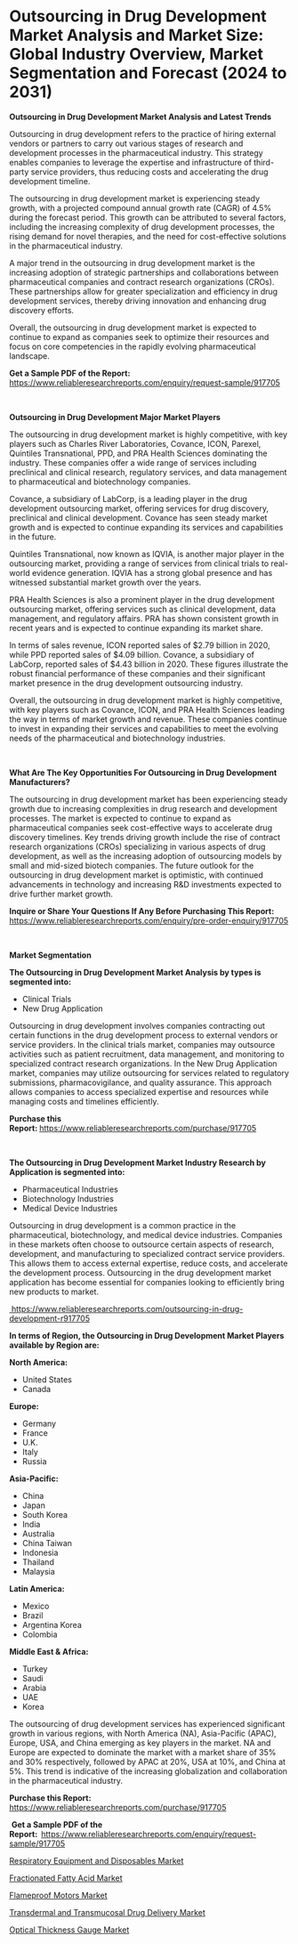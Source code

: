 <p><h1>Outsourcing in Drug Development Market Analysis and Market Size: Global Industry Overview, Market Segmentation and Forecast (2024 to 2031)</h1></p><p><strong>Outsourcing in Drug Development Market Analysis and Latest Trends</strong></p>
<p><p>Outsourcing in drug development refers to the practice of hiring external vendors or partners to carry out various stages of research and development processes in the pharmaceutical industry. This strategy enables companies to leverage the expertise and infrastructure of third-party service providers, thus reducing costs and accelerating the drug development timeline.</p><p>The outsourcing in drug development market is experiencing steady growth, with a projected compound annual growth rate (CAGR) of 4.5% during the forecast period. This growth can be attributed to several factors, including the increasing complexity of drug development processes, the rising demand for novel therapies, and the need for cost-effective solutions in the pharmaceutical industry.</p><p>A major trend in the outsourcing in drug development market is the increasing adoption of strategic partnerships and collaborations between pharmaceutical companies and contract research organizations (CROs). These partnerships allow for greater specialization and efficiency in drug development services, thereby driving innovation and enhancing drug discovery efforts.</p><p>Overall, the outsourcing in drug development market is expected to continue to expand as companies seek to optimize their resources and focus on core competencies in the rapidly evolving pharmaceutical landscape.</p></p>
<p><strong>Get a Sample PDF of the Report:&nbsp;</strong> <a href="https://www.reliableresearchreports.com/enquiry/request-sample/917705">https://www.reliableresearchreports.com/enquiry/request-sample/917705</a></p>
<p>&nbsp;</p>
<p><strong>Outsourcing in Drug Development Major Market Players</strong></p>
<p><p>The outsourcing in drug development market is highly competitive, with key players such as Charles River Laboratories, Covance, ICON, Parexel, Quintiles Transnational, PPD, and PRA Health Sciences dominating the industry. These companies offer a wide range of services including preclinical and clinical research, regulatory services, and data management to pharmaceutical and biotechnology companies.</p><p>Covance, a subsidiary of LabCorp, is a leading player in the drug development outsourcing market, offering services for drug discovery, preclinical and clinical development. Covance has seen steady market growth and is expected to continue expanding its services and capabilities in the future.</p><p>Quintiles Transnational, now known as IQVIA, is another major player in the outsourcing market, providing a range of services from clinical trials to real-world evidence generation. IQVIA has a strong global presence and has witnessed substantial market growth over the years.</p><p>PRA Health Sciences is also a prominent player in the drug development outsourcing market, offering services such as clinical development, data management, and regulatory affairs. PRA has shown consistent growth in recent years and is expected to continue expanding its market share.</p><p>In terms of sales revenue, ICON reported sales of $2.79 billion in 2020, while PPD reported sales of $4.09 billion. Covance, a subsidiary of LabCorp, reported sales of $4.43 billion in 2020. These figures illustrate the robust financial performance of these companies and their significant market presence in the drug development outsourcing industry.</p><p>Overall, the outsourcing in drug development market is highly competitive, with key players such as Covance, ICON, and PRA Health Sciences leading the way in terms of market growth and revenue. These companies continue to invest in expanding their services and capabilities to meet the evolving needs of the pharmaceutical and biotechnology industries.</p></p>
<p>&nbsp;</p>
<p><strong>What Are The Key Opportunities For Outsourcing in Drug Development Manufacturers?</strong></p>
<p><p>The outsourcing in drug development market has been experiencing steady growth due to increasing complexities in drug research and development processes. The market is expected to continue to expand as pharmaceutical companies seek cost-effective ways to accelerate drug discovery timelines. Key trends driving growth include the rise of contract research organizations (CROs) specializing in various aspects of drug development, as well as the increasing adoption of outsourcing models by small and mid-sized biotech companies. The future outlook for the outsourcing in drug development market is optimistic, with continued advancements in technology and increasing R&D investments expected to drive further market growth.</p></p>
<p><strong>Inquire or Share Your Questions If Any Before Purchasing This Report:</strong> <a href="https://www.reliableresearchreports.com/enquiry/pre-order-enquiry/917705">https://www.reliableresearchreports.com/enquiry/pre-order-enquiry/917705</a></p>
<p>&nbsp;</p>
<p><strong>Market Segmentation</strong></p>
<p><strong>The Outsourcing in Drug Development Market Analysis by types is segmented into:</strong></p>
<p><ul><li>Clinical Trials</li><li>New Drug Application</li></ul></p>
<p><p>Outsourcing in drug development involves companies contracting out certain functions in the drug development process to external vendors or service providers. In the clinical trials market, companies may outsource activities such as patient recruitment, data management, and monitoring to specialized contract research organizations. In the New Drug Application market, companies may utilize outsourcing for services related to regulatory submissions, pharmacovigilance, and quality assurance. This approach allows companies to access specialized expertise and resources while managing costs and timelines efficiently.</p></p>
<p><strong>Purchase this Report:&nbsp;</strong><a href="https://www.reliableresearchreports.com/purchase/917705">https://www.reliableresearchreports.com/purchase/917705</a></p>
<p>&nbsp;</p>
<p><strong>The Outsourcing in Drug Development Market Industry Research by Application is segmented into:</strong></p>
<p><ul><li>Pharmaceutical Industries</li><li>Biotechnology Industries</li><li>Medical Device Industries</li></ul></p>
<p><p>Outsourcing in drug development is a common practice in the pharmaceutical, biotechnology, and medical device industries. Companies in these markets often choose to outsource certain aspects of research, development, and manufacturing to specialized contract service providers. This allows them to access external expertise, reduce costs, and accelerate the development process. Outsourcing in the drug development market application has become essential for companies looking to efficiently bring new products to market.</p></p>
<p><a href="https://www.reliableresearchreports.com/outsourcing-in-drug-development-r917705">&nbsp;https://www.reliableresearchreports.com/outsourcing-in-drug-development-r917705</a></p>
<p><strong>In terms of Region, the Outsourcing in Drug Development Market Players available by Region are:</strong></p>
<p>
    <p> <strong> North America: </strong>
        <ul>
            <li>United States</li>
            <li>Canada</li>
        </ul>
        </p> 
    <p> <strong> Europe: </strong>
        <ul>
            <li>Germany</li>
            <li>France</li>
            <li>U.K.</li>
            <li>Italy</li>
            <li>Russia</li>
        </ul>
        </p> 
    <p> <strong> Asia-Pacific: </strong>
        <ul>
            <li>China</li>
            <li>Japan</li>
            <li>South Korea</li>
            <li>India</li>
            <li>Australia</li>
            <li>China Taiwan</li>
            <li>Indonesia</li>
            <li>Thailand</li>
            <li>Malaysia</li>
        </ul>
        </p> 
    <p> <strong> Latin America: </strong>
        <ul>
            <li>Mexico</li>
            <li>Brazil</li>
            <li>Argentina Korea</li>
            <li>Colombia</li>
        </ul>
        </p> 
    <p> <strong> Middle East & Africa: </strong>
        <ul>
            <li>Turkey</li>
            <li>Saudi</li>
            <li>Arabia</li>
            <li>UAE</li>
            <li>Korea</li>
        </ul>
    </p>
    </p>
<p><p>The outsourcing of drug development services has experienced significant growth in various regions, with North America (NA), Asia-Pacific (APAC), Europe, USA, and China emerging as key players in the market. NA and Europe are expected to dominate the market with a market share of 35% and 30% respectively, followed by APAC at 20%, USA at 10%, and China at 5%. This trend is indicative of the increasing globalization and collaboration in the pharmaceutical industry.</p></p>
<p><strong>Purchase this Report: </strong><a href="https://www.reliableresearchreports.com/purchase/917705">https://www.reliableresearchreports.com/purchase/917705</a></p>
<p>&nbsp;<strong>Get a Sample PDF of the Report:&nbsp;&nbsp;</strong><a href="https://www.reliableresearchreports.com/enquiry/request-sample/917705">https://www.reliableresearchreports.com/enquiry/request-sample/917705</a></p>
<p><strong></strong></p>
<p><p><a href="https://github.com/carolinehamilton5656/Market-Research-Report-List-1/blob/main/respiratory-equipment-and-disposables-market.md">Respiratory Equipment and Disposables Market</a></p><p><a href="https://www.linkedin.com/pulse/global-fractionated-fatty-acid-market-focus-product-type-xqbsc?trackingId=%2Fr%2BcZ50ySX6VOSZRiSctGQ%3D%3D">Fractionated Fatty Acid Market</a></p><p><a href="https://medium.com/@warren.edmunds45645/flameproof-motors-market-trends-and-analysis-opportunities-and-challenges-for-future-growth-d82c72b2da31">Flameproof Motors Market</a></p><p><a href="https://github.com/edaunhshhs/Market-Research-Report-List-1/blob/main/transdermal-and-transmucosal-drug-delivery-market.md">Transdermal and Transmucosal Drug Delivery Market</a></p><p><a href="https://medium.com/@diane.macle6776/optical-thickness-gauge-market-overview-global-market-trends-and-future-prospects-from-2024-to-1020b55d37fb">Optical Thickness Gauge Market</a></p></p>